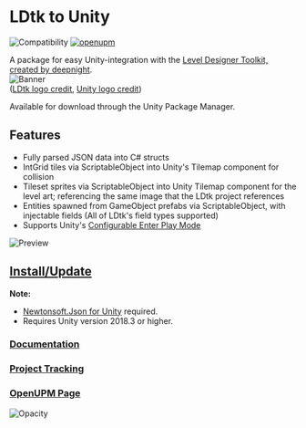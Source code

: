 # LDtk to Unity
![Compatibility](https://img.shields.io/badge/Unity-2018.3+-brightgreen) [![openupm](https://img.shields.io/npm/v/com.cammin.ldtkunity?label=openupm&registry_uri=https://package.openupm.com)](https://openupm.com/packages/com.cammin.ldtkunity/)

A package for easy Unity-integration with the [Level Designer Toolkit, created by deepnight](https://github.com/deepnight/ldtk).  
![Banner](https://github.com/Cammin/LDtkUnity/blob/master/DocImages~/LdtkUnityBanner.png)  
([LDtk logo credit](https://github.com/deepnight/ldtk/blob/master/art/logo/banner-assets/square-512.png), [Unity logo credit](https://unity3d.com/legal/branding_trademarks))  

Available for download through the Unity Package Manager.  



## Features  
- Fully parsed JSON data into C# structs
- IntGrid tiles via ScriptableObject into Unity's Tilemap component for collision
- Tileset sprites via ScriptableObject into Unity Tilemap component for the level art; referencing the same image that the LDtk project references  
- Entities spawned from GameObject prefabs via ScriptableObject, with injectable fields (All of LDtk's field types supported)
- Supports Unity's [Configurable Enter Play Mode](https://docs.unity3d.com/Manual/ConfigurableEnterPlayMode.html)

![Preview](https://github.com/Cammin/LDtkUnity/blob/master/DocImages~/LDtkUnityPreview.png)


## [Install/Update](https://github.com/Cammin/LDtkUnity/blob/master/INSTALL.md)  
**Note:** 
- [Newtonsoft.Json for Unity](https://github.com/jilleJr/Newtonsoft.Json-for-Unity) required.  
- Requires Unity version 2018.3 or higher.
 
### [Documentation](https://github.com/Cammin/LDtkUnity/blob/master/DOCUMENTATION.md)  
### [Project Tracking](https://trello.com/b/YPgO5283)  
### [OpenUPM Page](https://openupm.com/packages/com.cammin.ldtkunity/)

![Opacity](https://github.com/Cammin/LDtkUnity/blob/master/DocImages~/LDtkUnityOpacity.gif)
